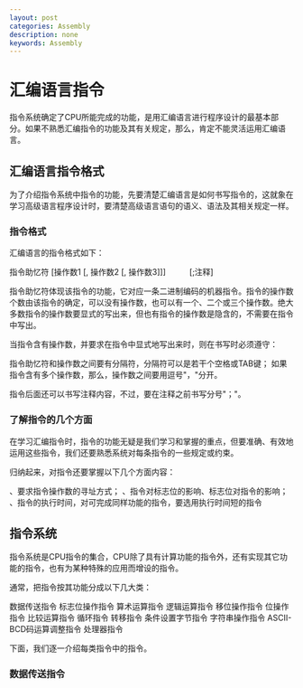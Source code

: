 ```yaml
---
layout: post
categories: Assembly
description: none
keywords: Assembly
---
```

# 汇编语言指令
指令系统确定了CPU所能完成的功能，是用汇编语言进行程序设计的最基本部分。如果不熟悉汇编指令的功能及其有关规定，那么，肯定不能灵活运用汇编语言。
## 汇编语言指令格式
为了介绍指令系统中指令的功能，先要清楚汇编语言是如何书写指令的，这就象在学习高级语言程序设计时，要清楚高级语言语句的语义、语法及其相关规定一样。

### 指令格式
汇编语言的指令格式如下：

指令助忆符 [操作数1 [, 操作数2 [, 操作数3]]]　　　[;注释]

指令助忆符体现该指令的功能，它对应一条二进制编码的机器指令。指令的操作数个数由该指令的确定，可以没有操作数，也可以有一个、二个或三个操作数。绝大多数指令的操作数要显式的写出来，但也有指令的操作数是隐含的，不需要在指令中写出。

当指令含有操作数，并要求在指令中显式地写出来时，则在书写时必须遵守：

指令助忆符和操作数之间要有分隔符，分隔符可以是若干个空格或TAB键；
如果指令含有多个操作数，那么，操作数之间要用逗号"，"分开。

指令后面还可以书写注释内容，不过，要在注释之前书写分号"；"。
### 了解指令的几个方面
在学习汇编指令时，指令的功能无疑是我们学习和掌握的重点，但要准确、有效地运用这些指令，我们还要熟悉系统对每条指令的一些规定或约束。

归纳起来，对指令还要掌握以下几个方面内容：

、要求指令操作数的寻址方式；
、指令对标志位的影响、标志位对指令的影响；
、指令的执行时间，对可完成同样功能的指令，要选用执行时间短的指令

## 指令系统
指令系统是CPU指令的集合，CPU除了具有计算功能的指令外，还有实现其它功能的指令，也有为某种特殊的应用而增设的指令。

通常，把指令按其功能分成以下几大类：

数据传送指令
标志位操作指令
算术运算指令
逻辑运算指令
移位操作指令
位操作指令
比较运算指令
循环指令
转移指令
条件设置字节指令
字符串操作指令
ASCII-BCD码运算调整指令
处理器指令

下面，我们逐一介绍每类指令中的指令。

### 数据传送指令 

 

